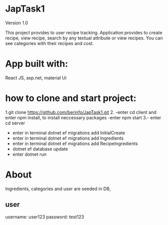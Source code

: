 # JapTask1

Version 1.0

This project provides to user recipe tracking. Application provides to create recipe, view recipe, search by any textual attribute or
view recipes. You can see categories with their recipes and cost.

# App built with:

React JS, asp.net, material Ui

# how to clone and start project:

1.git clone https://github.com/berinfo/JapTask1.git 2. -enter cd client and enter npm install, to install neccessary packages
-enter npm start
3.- enter cd server

- enter in terminal dotnet ef migrations add InitialCreate
- enter in terminal dotnet ef migrations add Ingredients
- enter in terminal dotnet ef migrations add RecipeIngredients
- dotnet ef database update
- enter dotnet run

# About

Ingredients, categories and user are seeded in DB,

## user

username: user123
password: test123
